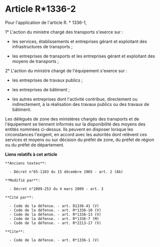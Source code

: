 # Article R*1336-2

Pour l'application de l'article R. * 1336-1, 

1° L'action du ministre chargé des transports s'exerce sur :

- les services, établissements et entreprises gérant et exploitant des infrastructures de transports ;

- les entreprises de transports et les entreprises gérant et exploitant des moyens de transports ; 

2° L'action du ministre chargé de l'équipement s'exerce sur :

- les entreprises de travaux publics ;

- les entreprises de bâtiment ;

- les autres entreprises dont l'activité contribue, directement ou indirectement, à la réalisation des travaux publics ou des
travaux de bâtiment. 

Les délégués de zone des ministères chargés des transports et de l'équipement se tiennent informés sur la disponibilité des
moyens des entités nommées ci-dessus. Ils peuvent en disposer lorsque les circonstances l'exigent, en accord avec les
autorités dont relèvent ces services et moyens ou sur décision du préfet de zone, du préfet de région ou du préfet de
département.

**Liens relatifs à cet article**

	**Anciens textes**:

	  - Décret n°65-1103 du 15 décembre 1965 - art. 2 (Ab)

	**Modifié par**:

	  - Décret n°2009-253 du 4 mars 2009 - art. 3

	**Cité par**:

	  - Code de la défense. - art. D1336-41 (V)
	  - Code de la défense. - art. R*1336-10 (V)
	  - Code de la défense. - art. R*1336-13 (V)
	  - Code de la défense. - art. R*1336-7 (M)
	  - Code de la défense. - art. R*2213-17 (V)

	**Cite**:

	  - Code de la défense. - art. R*1336-1 (V)
